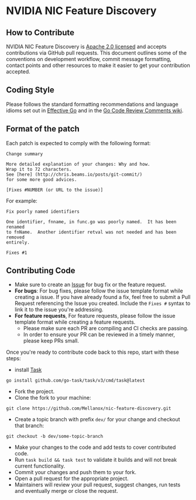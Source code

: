 # NVIDIA NIC Feature Discovery

## How to Contribute

NVIDIA NIC Feature Discovery is [Apache 2.0 licensed](LICENSE) and accepts contributions via GitHub pull requests.
This document outlines some of the conventions on development workflow, commit message formatting,
contact points and other resources to make it easier to get your contribution accepted.

## Coding Style

Please follows the standard formatting recommendations and language idioms set out in [Effective Go](https://golang.org/doc/effective_go.html) and in the [Go Code Review Comments wiki](https://github.com/golang/go/wiki/CodeReviewComments).

## Format of the patch

Each patch is expected to comply with the following format:

```text
Change summary

More detailed explanation of your changes: Why and how.
Wrap it to 72 characters.
See [here] (http://chris.beams.io/posts/git-commit/)
for some more good advices.

[Fixes #NUMBER (or URL to the issue)]
```

For example:

```text
Fix poorly named identifiers
  
One identifier, fnname, in func.go was poorly named.  It has been renamed
to fnName.  Another identifier retval was not needed and has been removed
entirely.

Fixes #1
```

## Contributing Code

* Make sure to create an [Issue](https://github.com/Mellanox/nic-feature-discovery/issues) for bug fix or the feature request.
* **For bugs**: For bug fixes, please follow the issue template format while creating a issue.  If you have already found a fix, feel free to submit a Pull Request referencing the Issue you created. Include the `Fixes #` syntax to link it to the issue you're addressing.
* **For feature requests**, For feature requests, please follow the issue template format while creating a feature requests.
  * Please make sure each PR are compiling and CI checks are passing.
  * In order to ensure your PR can be reviewed in a timely manner, please keep PRs small.

Once you're ready to contribute code back to this repo, start with these steps:

* install [Task](https://taskfile.dev/installation/)

```shell
go install github.com/go-task/task/v3/cmd/task@latest
```

* Fork the project.
* Clone the fork to your machine:

```shell
git clone https://github.com/Mellanox/nic-feature-discovery.git
```

* Create a topic branch with prefix `dev/` for your change and checkout that branch:

```shell
git checkout -b dev/some-topic-branch
```

* Make your changes to the code and add tests to cover contributed code.
* Run `task build && task test` to validate it builds and will not break current functionality.
* Commit your changes and push them to your fork.
* Open a pull request for the appropriate project.
* Maintainers will review your pull request, suggest changes, run tests and eventually merge or close the request.
